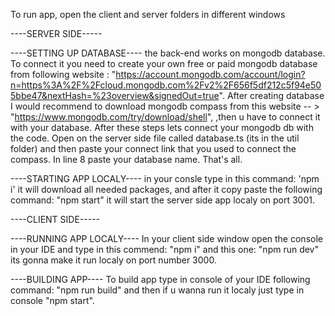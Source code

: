 To run app, open the client and server folders in different windows

----SERVER SIDE-----

  ----SETTING UP DATABASE----
    the back-end works on mongodb database. To connect it you need to create your own free or paid mongodb database from following website : 
    "https://account.mongodb.com/account/login?n=https%3A%2F%2Fcloud.mongodb.com%2Fv2%2F656f5df212c5f94e505bbe47&nextHash=%23overview&signedOut=true".
    After creating database I would recommend to download mongodb compass from this website -- > "https://www.mongodb.com/try/download/shell",
    ,then u have to connect it with your database. After these steps lets connect your mongodb db with the code. Open on the server side file called database.ts (its in the util folder) and 
    then paste your connect link that you used to connect the compass. In line 8 paste your database name. That's all.

  ----STARTING APP LOCALY----
    in your consle type in this command: 'npm i' it will download all needed packages, and after it copy paste the following command: "npm start" it will start the server side app localy on port 3001.





----CLIENT SIDE----- 
  
  ----RUNNING APP LOCALY----
    In your client side window open the console in your IDE and type in this commend: "npm i" and this one: "npm run dev" its gonna make it run localy on port number 3000.
  
  ----BUILDING APP---- 
    To build app type in console of your IDE following command: "npm run build" and then if u wanna run it localy just type in console "npm start".
